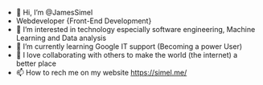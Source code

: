 - 👋 Hi, I’m @JamesSimel
- Webdeveloper {Front-End Development}
- 👀 I’m interested in technology especially software engineering, Machine Learning and Data analysis
- 🌱 I’m currently learning Google IT support (Becoming a power User)
- 💞️ I love collaborating with others to make the world (the internet) a better place
- 📫 How to rech me on my website https://simel.me/
